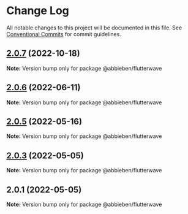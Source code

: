 # Change Log

All notable changes to this project will be documented in this file.
See [Conventional Commits](https://conventionalcommits.org) for commit guidelines.

## [2.0.7](https://github.com/abbieben07/flutterwave/compare/v2.0.6...v2.0.7) (2022-10-18)

**Note:** Version bump only for package @abbieben/flutterwave





## [2.0.6](https://github.com/abbieben07/flutterwave/compare/v2.0.5...v2.0.6) (2022-06-11)

**Note:** Version bump only for package @abbieben/flutterwave





## [2.0.5](https://github.com/abbieben07/flutterwave/compare/v2.0.3...v2.0.5) (2022-05-16)

**Note:** Version bump only for package @abbieben/flutterwave





## [2.0.3](https://github.com/abbieben07/flutterwave/compare/v2.0.1...v2.0.3) (2022-05-05)

**Note:** Version bump only for package @abbieben/flutterwave





## 2.0.1 (2022-05-05)

**Note:** Version bump only for package @abbieben/flutterwave
